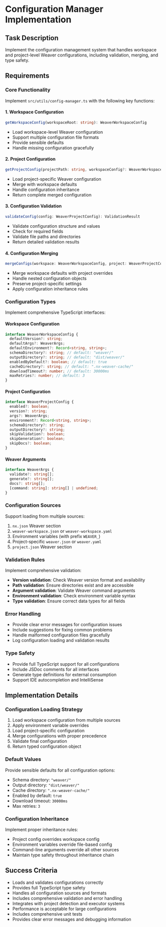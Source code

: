 # Configuration Manager Implementation

## Task Description
Implement the configuration management system that handles workspace and project-level Weaver configurations, including validation, merging, and type safety.

## Requirements

### Core Functionality
Implement `src/utils/config-manager.ts` with the following key functions:

#### 1. Workspace Configuration
```typescript
getWorkspaceConfig(workspaceRoot: string): WeaverWorkspaceConfig
```
- Load workspace-level Weaver configuration
- Support multiple configuration file formats
- Provide sensible defaults
- Handle missing configuration gracefully

#### 2. Project Configuration
```typescript
getProjectConfig(projectPath: string, workspaceConfig?: WeaverWorkspaceConfig): WeaverProjectConfig
```
- Load project-specific Weaver configuration
- Merge with workspace defaults
- Handle configuration inheritance
- Return complete merged configuration

#### 3. Configuration Validation
```typescript
validateConfig(config: WeaverProjectConfig): ValidationResult
```
- Validate configuration structure and values
- Check for required fields
- Validate file paths and directories
- Return detailed validation results

#### 4. Configuration Merging
```typescript
mergeConfigs(workspace: WeaverWorkspaceConfig, project: WeaverProjectConfig): WeaverProjectConfig
```
- Merge workspace defaults with project overrides
- Handle nested configuration objects
- Preserve project-specific settings
- Apply configuration inheritance rules

### Configuration Types
Implement comprehensive TypeScript interfaces:

#### Workspace Configuration
```typescript
interface WeaverWorkspaceConfig {
  defaultVersion?: string;
  defaultArgs?: WeaverArgs;
  defaultEnvironment?: Record<string, string>;
  schemaDirectory?: string; // default: "weaver/"
  outputDirectory?: string; // default: "dist/weaver/"
  enabledByDefault?: boolean; // default: true
  cacheDirectory?: string; // default: ".nx-weaver-cache/"
  downloadTimeout?: number; // default: 30000ms
  maxRetries?: number; // default: 3
}
```

#### Project Configuration
```typescript
interface WeaverProjectConfig {
  enabled?: boolean;
  version?: string;
  args?: WeaverArgs;
  environment?: Record<string, string>;
  schemaDirectory?: string;
  outputDirectory?: string;
  skipValidation?: boolean;
  skipGeneration?: boolean;
  skipDocs?: boolean;
}
```

#### Weaver Arguments
```typescript
interface WeaverArgs {
  validate?: string[];
  generate?: string[];
  docs?: string[];
  [command: string]: string[] | undefined;
}
```

### Configuration Sources
Support loading from multiple sources:
1. `nx.json` Weaver section
2. `weaver-workspace.json` or `weaver-workspace.yaml`
3. Environment variables (with prefix `WEAVER_`)
4. Project-specific `weaver.json` or `weaver.yaml`
5. `project.json` Weaver section

### Validation Rules
Implement comprehensive validation:
- **Version validation**: Check Weaver version format and availability
- **Path validation**: Ensure directories exist and are accessible
- **Argument validation**: Validate Weaver command arguments
- **Environment validation**: Check environment variable syntax
- **Type validation**: Ensure correct data types for all fields

### Error Handling
- Provide clear error messages for configuration issues
- Include suggestions for fixing common problems
- Handle malformed configuration files gracefully
- Log configuration loading and validation results

### Type Safety
- Provide full TypeScript support for all configurations
- Include JSDoc comments for all interfaces
- Generate type definitions for external consumption
- Support IDE autocompletion and IntelliSense

## Implementation Details

### Configuration Loading Strategy
1. Load workspace configuration from multiple sources
2. Apply environment variable overrides
3. Load project-specific configuration
4. Merge configurations with proper precedence
5. Validate final configuration
6. Return typed configuration object

### Default Values
Provide sensible defaults for all configuration options:
- Schema directory: `"weaver/"`
- Output directory: `"dist/weaver/"`
- Cache directory: `".nx-weaver-cache/"`
- Enabled by default: `true`
- Download timeout: `30000ms`
- Max retries: `3`

### Configuration Inheritance
Implement proper inheritance rules:
- Project config overrides workspace config
- Environment variables override file-based config
- Command-line arguments override all other sources
- Maintain type safety throughout inheritance chain

## Success Criteria
- Loads and validates configurations correctly
- Provides full TypeScript type safety
- Handles all configuration sources and formats
- Includes comprehensive validation and error handling
- Integrates with project detection and executor systems
- Performance is acceptable for large configurations
- Includes comprehensive unit tests
- Provides clear error messages and debugging information 